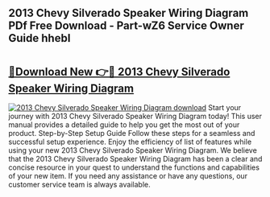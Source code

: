 ## 2013 Chevy Silverado Speaker Wiring Diagram PDf Free Download - Part-wZ6 Service Owner Guide hhebI

# <h2><a href="http://dfn4g2.blite.top/?on=2013+Chevy+Silverado+Speaker+Wiring+Diagram">🔗Download New 👉🔴 2013 Chevy Silverado Speaker Wiring Diagram</a></h2>

[![2013 Chevy Silverado Speaker Wiring Diagram download](https://i.imgur.com/lujVjoI.png)](http://dfn4g2.blite.top/?on=2013+Chevy+Silverado+Speaker+Wiring+Diagram)
Start your journey with 2013 Chevy Silverado Speaker Wiring Diagram today! This user manual provides a detailed guide to help you get the most out of your product. Step-by-Step Setup Guide Follow these steps for a seamless and successful setup experience. Enjoy the efficiency of list of features while using your new 2013 Chevy Silverado Speaker Wiring Diagram. We believe that the 2013 Chevy Silverado Speaker Wiring Diagram has been a clear and concise resource in your quest to understand the functions and capabilities of your new item. If you need any assistance or have any questions, our customer service team is always available.
